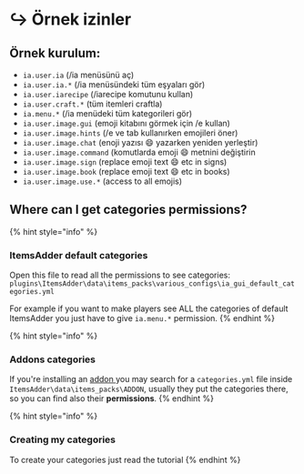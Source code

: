 # ↪ Örnek izinler

## Örnek kurulum:

* `ia.user.ia` (/ia menüsünü aç)
* `ia.user.ia.*` (/ia menüsündeki tüm eşyaları gör)
* `ia.user.iarecipe` (/iarecipe komutunu kullan)
* `ia.user.craft.*` (tüm itemleri craftla)
* `ia.menu.*` (/ia menüdeki tüm kategorileri gör)
* `ia.user.image.gui` (emoji kitabını görmek için /e kullan)
* `ia.user.image.hints` (/e ve tab kullanırken emojileri öner)
* `ia.user.image.chat` (enoji yazısı :smile: yazarken yeniden yerleştir)
* `ia.user.image.command` (komutlarda emoji :smile: metnini değiştirin 
* `ia.user.image.sign` (replace emoji text :smile: etc in signs)
* `ia.user.image.book` (replace emoji text :smile: etc in books)
* `ia.user.image.use.*` (access to all emojis)

## Where can I get categories permissions?

{% hint style="info" %}
### ItemsAdder default categories

Open this file to read all the permissions to see categories: `plugins\ItemsAdder\data\items_packs\various_configs\ia_gui_default_categories.yml`

For example if you want to make players see ALL the categories of default ItemsAdder you just have to give `ia.menu.*` permission.
{% endhint %}

{% hint style="info" %}
### Addons categories

If you're installing an [addon ](https://addons.plugin.ga/itemsadder/)you may search for a `categories.yml` file inside `ItemsAdder\data\items_packs\ADDON`, usually they put the categories there, so you can find also their **permissions**.
{% endhint %}

{% hint style="info" %}
### Creating my categories

To create your categories just read the tutorial
{% endhint %}



